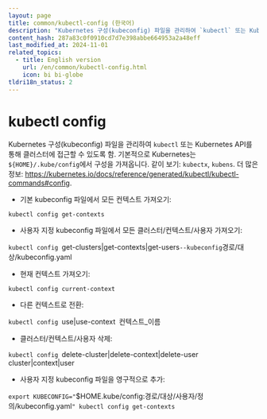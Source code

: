 ```yaml
---
layout: page
title: common/kubectl-config (한국어)
description: "Kubernetes 구성(kubeconfig) 파일을 관리하여 `kubectl` 또는 Kubernetes API를 통해 클러스터에 접근할 수 있도록 함."
content_hash: 287a83c0f0910cd7d7e398abbe664953a2a48eff
last_modified_at: 2024-11-01
related_topics:
  - title: English version
    url: /en/common/kubectl-config.html
    icon: bi bi-globe
tldri18n_status: 2
---
```

# kubectl config

Kubernetes 구성(kubeconfig) 파일을 관리하여 `kubectl` 또는 Kubernetes API를 통해 클러스터에 접근할 수 있도록 함.
기본적으로 Kubernetes는 `${HOME}/.kube/config`에서 구성을 가져옵니다.
같이 보기: `kubectx`, `kubens`.
더 많은 정보: <https://kubernetes.io/docs/reference/generated/kubectl/kubectl-commands#config>.

- 기본 kubeconfig 파일에서 모든 컨텍스트 가져오기:

`kubectl config get-contexts`

- 사용자 지정 kubeconfig 파일에서 모든 클러스터/컨텍스트/사용자 가져오기:

`kubectl config `<span class="tldr-var badge badge-pill bg-dark-lm bg-white-dm text-white-lm text-dark-dm font-weight-bold">get-clusters|get-contexts|get-users</span>` --kubeconfig `<span class="tldr-var badge badge-pill bg-dark-lm bg-white-dm text-white-lm text-dark-dm font-weight-bold">경로/대상/kubeconfig.yaml</span>

- 현재 컨텍스트 가져오기:

`kubectl config current-context`

- 다른 컨텍스트로 전환:

`kubectl config `<span class="tldr-var badge badge-pill bg-dark-lm bg-white-dm text-white-lm text-dark-dm font-weight-bold">use|use-context</span>` `<span class="tldr-var badge badge-pill bg-dark-lm bg-white-dm text-white-lm text-dark-dm font-weight-bold">컨텍스트_이름</span>

- 클러스터/컨텍스트/사용자 삭제:

`kubectl config `<span class="tldr-var badge badge-pill bg-dark-lm bg-white-dm text-white-lm text-dark-dm font-weight-bold">delete-cluster|delete-context|delete-user</span>` `<span class="tldr-var badge badge-pill bg-dark-lm bg-white-dm text-white-lm text-dark-dm font-weight-bold">cluster|context|user</span>

- 사용자 지정 kubeconfig 파일을 영구적으로 추가:

`export KUBECONFIG="`<span class="tldr-var badge badge-pill bg-dark-lm bg-white-dm text-white-lm text-dark-dm font-weight-bold">$HOME.kube/config:경로/대상/사용자/정의/kubeconfig.yaml</span>`" kubectl config get-contexts`
